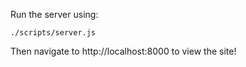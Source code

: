 Run the server using:

```
./scripts/server.js
```

Then navigate to http://localhost:8000 to view the site!
